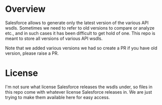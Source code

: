 # Overview

Salesforce allows to generate only the latest version of the various API wsdls. Sometimes we need to refer to old versions
to compare or analyze etc., and in such cases it has been difficult to get hold of one. This repo is meant to store all versions
of various API wsdls.

Note that we added various versions we had so create a PR if you have old version, please raise a PR.

# License
I'm not sure what license Salesforce releases the wsdls under, so files in this repo come with whatever license Salesforce releases in. We are just trying to make them available here for easy access.
